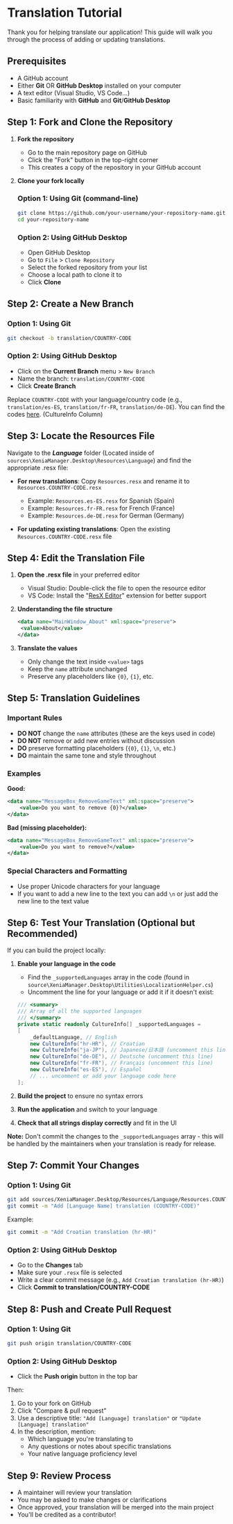 # Translation Tutorial

Thank you for helping translate our application! This guide will walk you through the process of adding or updating translations.

## Prerequisites

- A GitHub account
- Either **Git** OR **GitHub Desktop** installed on your computer 
- A text editor (Visual Studio, VS Code...)
- Basic familiarity with **GitHub**  and **Git**/**GitHub Desktop**

## Step 1: Fork and Clone the Repository

1. **Fork the repository**
   - Go to the main repository page on GitHub
   - Click the "Fork" button in the top-right corner
   - This creates a copy of the repository in your GitHub account

2. **Clone your fork locally**

   ### Option 1: Using Git (command-line)
   ```bash
   git clone https://github.com/your-username/your-repository-name.git
   cd your-repository-name
   ```

   ### Option 2: Using GitHub Desktop
   - Open GitHub Desktop
   - Go to `File` > `Clone Repository`
   - Select the forked repository from your list
   - Choose a local path to clone it to
   - Click **Clone**

## Step 2: Create a New Branch

### Option 1: Using Git
```bash
git checkout -b translation/COUNTRY-CODE
```

### Option 2: Using GitHub Desktop
- Click on the **Current Branch** menu > `New Branch`
- Name the branch: `translation/COUNTRY-CODE`
- Click **Create Branch**

Replace `COUNTRY-CODE` with your language/country code (e.g., `translation/es-ES`, `translation/fr-FR`, `translation/de-DE`).
You can find the codes [here](https://azuliadesigns.com/c-sharp-tutorials/list-net-culture-country-codes/). (CultureInfo Column)

## Step 3: Locate the Resources File

Navigate to the ***Language*** folder (Located inside of `sources\XeniaManager.Desktop\Resources\Language`) and find the appropriate .resx file:

- **For new translations**: Copy `Resources.resx` and rename it to `Resources.COUNTRY-CODE.resx`
  - Example: `Resources.es-ES.resx` for Spanish (Spain)
  - Example: `Resources.fr-FR.resx` for French (France)
  - Example: `Resources.de-DE.resx` for German (Germany)

- **For updating existing translations**: Open the existing `Resources.COUNTRY-CODE.resx` file

## Step 4: Edit the Translation File

1. **Open the .resx file** in your preferred editor
   - Visual Studio: Double-click the file to open the resource editor
   - VS Code: Install the "[ResX Editor](https://marketplace.visualstudio.com/items?itemName=TimHeuer.resx-editor)" extension for better support

2. **Understanding the file structure**
   ```xml
   <data name="MainWindow_About" xml:space="preserve">
    <value>About</value>
   </data>
   ```

3. **Translate the values**
   - Only change the text inside `<value>` tags
   - Keep the `name` attribute unchanged
   - Preserve any placeholders like `{0}`, `{1}`, etc.

## Step 5: Translation Guidelines

### Important Rules
- **DO NOT** change the `name` attributes (these are the keys used in code)
- **DO NOT** remove or add new entries without discussion
- **DO** preserve formatting placeholders (`{0}`, `{1}`, `\n`, etc.)
- **DO** maintain the same tone and style throughout

### Examples

**Good:**
```xml
<data name="MessageBox_RemoveGameText" xml:space="preserve">
    <value>Do you want to remove {0}?</value>
</data>
```

**Bad (missing placeholder):**
```xml
<data name="MessageBox_RemoveGameText" xml:space="preserve">
    <value>Do you want to remove?</value>
</data>
```

### Special Characters and Formatting
- Use proper Unicode characters for your language
- If you want to add a new line to the text you can add `\n` or just add the new line to the text value

## Step 6: Test Your Translation (Optional but Recommended)

If you can build the project locally:

1. **Enable your language in the code**
   - Find the `_supportedLanguages` array in the code (found in `source\XeniaManager.Desktop\Utilities\LocalizationHelper.cs`)
   - Uncomment the line for your language or add it if it doesn't exist:
   ```csharp
   /// <summary>
   /// Array of all the supported languages
   /// </summary>
   private static readonly CultureInfo[] _supportedLanguages =
   [
       _defaultLanguage, // English
       new CultureInfo("hr-HR"), // Croatian
       new CultureInfo("ja-JP"), // Japanese/日本語 (uncomment this line)
       new CultureInfo("de-DE"), // Deutsche (uncomment this line)
       new CultureInfo("fr-FR"), // Français (uncomment this line)
       new CultureInfo("es-ES"), // Español
       // ... uncomment or add your language code here
   ];
   ```

2. **Build the project** to ensure no syntax errors
3. **Run the application** and switch to your language
4. **Check that all strings display correctly** and fit in the UI

**Note:** Don't commit the changes to the `_supportedLanguages` array - this will be handled by the maintainers when your translation is ready for release.

## Step 7: Commit Your Changes

### Option 1: Using Git
```bash
git add sources/XeniaManager.Desktop/Resources/Language/Resources.COUNTRY-CODE.resx
git commit -m "Add [Language Name] translation (COUNTRY-CODE)"
```

Example:
```bash
git commit -m "Add Croatian translation (hr-HR)"
```

### Option 2: Using GitHub Desktop
- Go to the **Changes** tab
- Make sure your `.resx` file is selected
- Write a clear commit message (e.g., `Add Croatian translation (hr-HR)`)
- Click **Commit to translation/COUNTRY-CODE**

## Step 8: Push and Create Pull Request

### Option 1: Using Git
```bash
git push origin translation/COUNTRY-CODE
```

### Option 2: Using GitHub Desktop
- Click the **Push origin** button in the top bar

Then:

1. Go to your fork on GitHub
2. Click "Compare & pull request"
3. Use a descriptive title: `"Add [Language] translation"` or `"Update [Language] translation"`
4. In the description, mention:
   - Which language you're translating to
   - Any questions or notes about specific translations
   - Your native language proficiency level

## Step 9: Review Process

- A maintainer will review your translation
- You may be asked to make changes or clarifications
- Once approved, your translation will be merged into the main project
- You'll be credited as a contributor!
